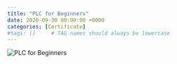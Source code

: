 ```yaml
---
title: "PLC for Beginners"
date: 2020-09-30 00:00:00 +0000
categories: [Certificate]
#tags: []     # TAG names should always be lowercase
---
```



![PLC for Beginners](../../Certs/In_DB_lc.robots.LCPDFCertificateGenerationProductRobot_QA586MD-1.png "PLC for Beginners")